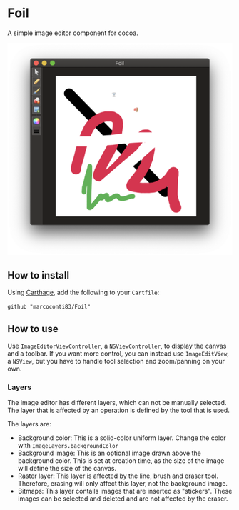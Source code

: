 # Foil

A simple image editor component for cocoa.

![Screenshot](Docs/screenshot-1.png)

## How to install 

Using [Carthage](https://github.com/Carthage/Carthage), add the following to your `Cartfile`:

`github "marcoconti83/Foil"`

## How to use

Use `ImageEditorViewController`, a `NSViewController`, to display the canvas and a toolbar. If you want more control, you can instead use `ImageEditView`, a `NSView`, but you have to handle tool selection and zoom/panning on your own.

### Layers

The image editor has different layers, which can not be manually selected. The layer that is affected by an operation is defined by the tool that is used.

The layers are:

- Background color: This is a solid-color uniform layer. Change the color with `ImageLayers.backgroundColor`
- Background image: This is an optional image drawn above the background color. This is set at creation time, as the size of the image will define the size of the canvas.
- Raster layer: This layer is affected by the line, brush and eraser tool. Therefore, erasing will only affect this layer, not the background image.
- Bitmaps: This layer contails images that are inserted as "stickers". These images can be selected and deleted and are not affected by the eraser.


